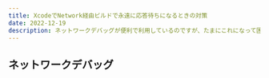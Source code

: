 ```yaml
---
title: XcodeでNetwork経由ビルドで永遠に応答待ちになるときの対策
date: 2022-12-19
description: ネットワークデバッグが便利で利用しているのですが、たまにこれになって困るため備忘録として残しておきます
---
```


## ネットワークデバッグ
